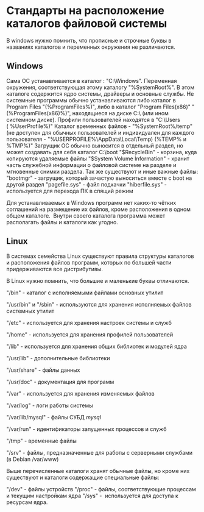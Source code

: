 # Стандарты на расположение каталогов файловой системы

В windows нужно помнить, что прописные и строчные буквы в названиях каталогов и переменных окружения не различаются.

## Windows

Сама ОС устанавливается в каталог : "C:\Windows". 
Переменная окружения, соответствующая этому каталогу "%SystemRoot%". В этом каталоге содержится ядро системы, драйверы и основные службы.
Не системные программы обычно устанавливаются либо каталог в Program Files "(%ProgramFiles%)", либо в каталог "Program Files(x86)" "(%ProgramFiles(х86)%)", находящиеся на диске C:\ (или ином системном диске).
Профили пользователей находятся в "C:\Users ( %UserProfile%)"
Каталог временных файлов - "%SystemRoot%/temp" (не доступен для обычных пользователей и индивидуален для каждого пользователя - "%USERPROFILE%\AppData\Local\Temp) (%TEMP% и %TMP%)"
Загрущик ОС обычно выносится в отдельный раздел, но может создавать для себя каталог C:\boot
"$RecycleBin" - корзина, куда копируются удаляемые файлы
"$System Volume Information" - хранит часть служебной информации о файловой системе на разделе и мгновенные снимки раздела.
Так же существуют и иные важные файлы: 
"bootmgr" - загрущик, который зачастую выноситься вместе с boot на другой раздел
"pagefile.sys" - файл подкачки
"hiberfile.sys" - используется для перехода ПК в спящий режим

Для устанавливаемых в Windows программ нет каких-то чётких соглашений на размещение их файлов, кроме расположения в одном общем каталоге. 
Внутри своего каталога программа может располагать файлы и каталоги как угодно.

## Linux

В системах семейства Linux существуют правила структуры каталогов и расположения файлов программ, которых по большей части придерживаются все дистрибутивы. 

В Linux нужно помнить, что большие и маленькие буквы отличаются.

"/bin" - каталог с исполняемыми файлами основных утилит

"/usr/bin" и "/sbin" - используются для хранения исполняемых файлов системных утилит

"/etc" - используется для хранения настроек системы и служб

"/home" - используется для хранения профилей пользователей

"/lib" - используется для хранения общих библиотек и модулей ядра

"/usr/lib" - дополнительные библиотеки

"/usr/share" - файлы данных

"/usr/doc" - документация для программ

"/var" - используется для хранения изменяемых файлов

"/var/log" - логи работы системы  

"/var/lib/mysql" - файлы СУБД *mysql*

"/var/run" - идентификаторы запущенных процессов и служб

"/tmp" - временные файлы

"/srv" - файлы, предназначенные для работы с серверными службами (в Debian /var/www)

Выше перечисленные каталоги хранят обычные файлы, но кроме них существуют и каталоги содержащие специальные файлы:

"/dev" - файлы устройств
"/proc" - файлы, соответствующие процессам и текущим настройкам ядра
"/sys" -  используется для доступа к ресурсам ядра.
